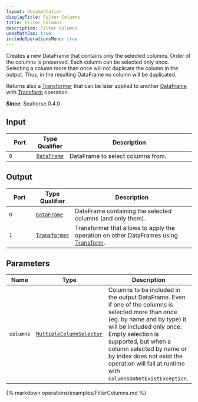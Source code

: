 ```yaml
---
layout: documentation
displayTitle: Filter Columns
title: Filter Columns
description: Filter Columns
usesMathJax: true
includeOperationsMenu: true
---
```


Creates a new DataFrame that contains only the selected columns. Order of the columns is preserved.
Each column can be selected only once. Selecting a column more than once will not duplicate the
column in the output. Thus, in the resulting DataFrame no column will be duplicated.

Returns also a [Transformer](../classes/transformer.html) that can be later applied
to another [DataFrame](../classes/dataframe.html) with [Transform](transform.html) operation.

**Since**: Seahorse 0.4.0

## Input

<table>
<thead>
<tr>
<th style="width:15%">Port</th>
<th style="width:15%">Type Qualifier</th>
<th style="width:70%">Description</th>
</tr>
</thead>
<tbody>
<tr>
<td><code>0</code></td>
<td><code><a href="../classes/dataframe.html">DataFrame</a></code></td>
<td>DataFrame to select columns from.</td>
</tr>
</tbody>
</table>

## Output

<table>
<thead>
<tr>
<th style="width:15%">Port</th>
<th style="width:15%">Type Qualifier</th>
<th style="width:70%">Description</th>
</tr>
</thead>
<tbody>
<tr>
<td><code>0</code></td>
<td><code><a href="../classes/dataframe.html">DataFrame</a></code></td>
<td>DataFrame containing the selected columns (and only them).</td>
</tr>
<tr>
<td><code>1</code></td><td>
<code><a href="../classes/transformer.html">Transformer</a></code></td>
<td>Transformer that allows to apply the operation on other DataFrames using
<a href="transform.html">Transform</a>.</td>
</tr>
</tbody>
</table>

## Parameters

<table class="table">
<thead>
<tr>
<th style="width:15%">Name</th>
<th style="width:15%">Type</th>
<th style="width:70%">Description</th>
</tr>
</thead>
<tbody>
<tr>
<td><code>columns</code></td>
<td><code><a href="../parameter_types.html#multiple-column-selector">MultipleColumnSelector</a></code></td>
<td>Columns to be included in the output DataFrame.
Even if one of the columns is selected more than once (eg. by name and by type)
it will be included only once. Empty selection is supported, but when a column selected by name
or by index does not exist the operation will fail at runtime with <code>ColumnsDoNotExistException</code>.
</td>
</tr>
</tbody>
</table>

{% markdown operations/examples/FilterColumns.md %}

